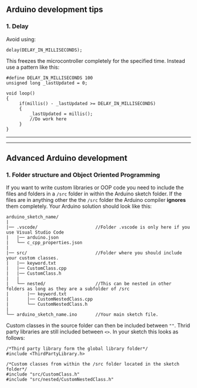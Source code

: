 ## Arduino development tips

### 1. Delay
Avoid using: 
```arduino 
delay(DELAY_IN_MILLISECONDS);
``` 
This freezes the microcontroller completely for the specified time. Instead use a pattern like this:

   ```arduino
   #define DELAY_IN_MILLISECONDS 100
   unsigned long _lastUpdated = 0;

   void loop()
   {
        if(millis() - _lastUpdated >= DELAY_IN_MILLISECONDS)
        {
            _lastUpdated = millis();
            //Do work here
        }
   }
   ```
-----
----
## Advanced Arduino development

### 1. Folder structure and Object Oriented Programming
If you want to write custom libraries or OOP code you need to include the files and folders in a `/src` folder in within the Arduino sketch folder. If the files are in anything other the the `/src` folder the Arduino compiler __ignores__ them completely. Your Arduino solution should look like this:

```
arduino_sketch_name/
|
|── .vscode/                      //Folder .vscode is only here if you use Visual Studio Code
|   |── arduino.json
|   └── c_cpp_properties.json
|
|── src/                          //Folder where you should include your custom classes.
|   |── keyword.txt
|   |── CustomClass.cpp
|   |── CustomClass.h
|   |
|   └── nested/                   //This can be nested in other folders as long as they are a subfolder of /src
|       |── keyword.txt
|       |── CustomNestedClass.cpp
|       └── CustomNestedClass.h
|
└── arduino_sketch_name.ino       //Your main sketch file.
```

Custom classes in the source folder can then be included between `""`. Thrid party libraries are still included between `<>`.
In your sketch this looks as follows:
```arduino
/*Third party library form the global library folder*/
#include <ThirdPartyLibrary.h>

/*Custom classes from within the /src folder located in the sketch folder*/
#include "src/CustomClass.h"
#include "src/nested/CustomNestedClass.h"
```
